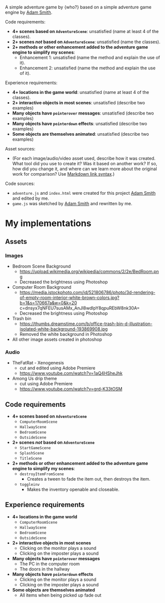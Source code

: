 A simple adventure game by {who?} based on a simple adventure game engine by [Adam Smith](https://github.com/rndmcnlly).

Code requirements:
- **4+ scenes based on `AdventureScene`**: unsatisfied (name at least 4 of the classes).
- **2+ scenes *not* based on `AdventureScene`**: unsatisfied (name the classes).
- **2+ methods or other enhancement added to the adventure game engine to simplify my scenes**:
    - Enhancement 1: unsatisfied (name the method and explain the use of it).
    - Enhancement 2: unsatisfied (name the method and explain the use of it).

Experience requirements:
- **4+ locations in the game world**: unsatisfied (name at least 4 of the classes).
- **2+ interactive objects in most scenes**: unsatisfied (describe two examples)
- **Many objects have `pointerover` messages**: unsatisfied (describe two examples)
- **Many objects have `pointerdown` effects**: unsatisfied (describe two examples)
- **Some objects are themselves animated**: unsatisfied (describe two examples)

Asset sources:
- (For each image/audio/video asset used, describe how it was created. What tool did you use to create it? Was it based on another work? If so, how did you change it, and where can we learn more about the original work for comparison? Use [Markdown link syntax](https://docs.github.com/en/get-started/writing-on-github/getting-started-with-writing-and-formatting-on-github/basic-writing-and-formatting-syntax#links).)

Code sources:
- `adventure.js` and `index.html` were created for this project [Adam Smith](https://github.com/rndmcnlly) and edited by me.
- `game.js` was sketched by [Adam Smith](https://github.com/rndmcnlly) and rewritten by me.

# My implementations

## Assets

### Images
* Bedroom Scene Background
    * https://upload.wikimedia.org/wikipedia/commons/2/2e/BedRoom.png
    * Decreased the brightness using Photoshop
* Computer Room Background
    * https://media.istockphoto.com/id/521806786/photo/3d-rendering-of-empty-room-interior-white-brown-colors.jpg?b=1&s=170667a&w=0&k=20 c=dnsyx7qNFEU7susAMx_AnJl8wdIpY8qpuREbW8nk30A=
    * Decreased the brightness using Photoshop
* Trash bin
    * https://thumbs.dreamstime.com/b/office-trash-bin-d-illustration-isolated-white-background-193869908.jpg
    * Removed the white background in Photoshop
* All other image assets created in photoshop

### Audio
* TheFatRat - Xenogenesis
    * cut and edited using Adobe Premiere
    * https://www.youtube.com/watch?v=1aQ4HSheJhk
* Among Us drip theme
    * cut using Adobe Premiere
    * https://www.youtube.com/watch?v=grd-K33tOSM

## Code requirements
- **4+ scenes based on `AdventureScene`**
    - `ComputerRoomScene`
    - `HallwayScene`
    - `BedroomScene`
    - `OutsideScene`
- **2+ scenes *not* based on `AdventureScene`**
    - `StartGameScene`
    - `SplashScene`
    - `TitleScene`
- **2+ methods or other enhancement added to the adventure game engine to simplify my scenes**:
    - `destroyItemFromScene`
        - Creates a tween to fade the item out, then destroys the item.
    - `toggleinv`
        - Makes the inventory openable and closeable.

## Experience requirements
- **4+ locations in the game world**
    - `ComputerRoomScene`
    - `HallwayScene`
    - `BedroomScene`
    - `OutsideScene`
- **2+ interactive objects in most scenes**
    - Clicking on the monitor plays a sound
    - Clicking on the imposter plays a sound
- **Many objects have `pointerover` messages**
    - The PC in the computer room
    - The doors in the hallway
- **Many objects have `pointerdown` effects**
    - Clicking on the monitor plays a sound
    - Clicking on the imposter plays a sound
- **Some objects are themselves animated**
    - All items when being picked up fade out